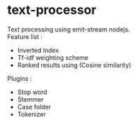 # text-processor

Text processing using emit-stream nodejs.
</br>Feature list :
<ul>
<li>Inverted Index</li>
<li>Tf-idf weighting scheme</li>
<li>Ranked results using (Cosine similarity)</li>
</ul>

Plugins :
<ul>
<li>Stop word</li>
<li>Stemmer</li>
<li>Case folder</li>
<li>Tokenizer</li>
</ul>


